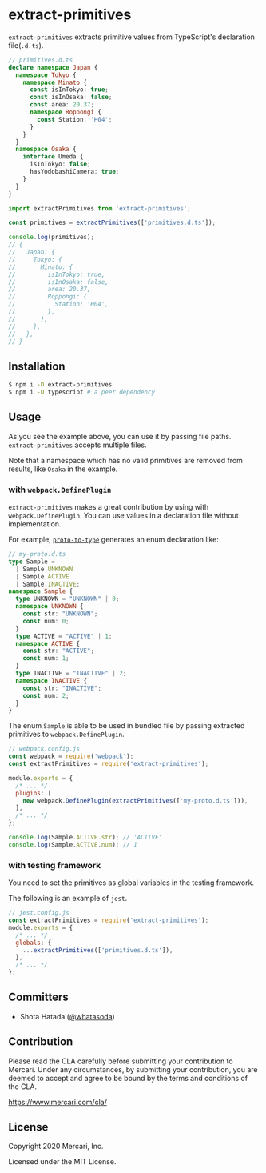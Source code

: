 # extract-primitives

`extract-primitives` extracts primitive values from TypeScript's declaration file(`.d.ts`).

```ts
// primitives.d.ts
declare namespace Japan {
  namespace Tokyo {
    namespace Minato {
      const isInTokyo: true;
      const isInOsaka: false;
      const area: 20.37;
      namespace Roppongi {
        const Station: 'H04';
      }
    }
  }
  namespace Osaka {
    interface Umeda {
      isInTokyo: false;
      hasYodobashiCamera: true;
    }
  }
}
```

```ts
import extractPrimitives from 'extract-primitives';

const primitives = extractPrimitives(['primitives.d.ts']);

console.log(primitives);
// {
//   Japan: {
//     Tokyo: {
//       Minato: {
//         isInTokyo: true,
//         isInOsaka: false,
//         area: 20.37,
//         Roppongi: {
//           Station: 'H04',
//         },
//       },
//     },
//   },
// }
```

## Installation

```sh
$ npm i -D extract-primitives
$ npm i -D typescript # a peer dependency
```

## Usage

As you see the example above, you can use it by passing file paths. `extract-primitives` accepts multiple files.

Note that a namespace which has no valid primitives are removed from results, like `Osaka` in the example.

### with `webpack.DefinePlugin`

`extract-primitives` makes a great contribution by using with `webpack.DefinePlugin`. You can use values in a declaration file without implementation.

For example, [`proto-to-type`](https://github.com/mercari/proto-to-type) generates an enum declaration like:
```ts
// my-proto.d.ts
type Sample =
  | Sample.UNKNOWN
  | Sample.ACTIVE
  | Sample.INACTIVE;
namespace Sample {
  type UNKNOWN = "UNKNOWN" | 0;
  namespace UNKNOWN {
    const str: "UNKNOWN";
    const num: 0;
  }
  type ACTIVE = "ACTIVE" | 1;
  namespace ACTIVE {
    const str: "ACTIVE";
    const num: 1;
  }
  type INACTIVE = "INACTIVE" | 2;
  namespace INACTIVE {
    const str: "INACTIVE";
    const num: 2;
  }
}
```

The enum `Sample` is able to be used in bundled file by passing extracted primitives to `webpack.DefinePlugin`.

```js
// webpack.config.js
const webpack = require('webpack');
const extractPrimitives = require('extract-primitives');

module.exports = {
  /* ... */
  plugins: [
    new webpack.DefinePlugin(extractPrimitives(['my-proto.d.ts'])),
  ],
  /* ... */
};
```

```ts
console.log(Sample.ACTIVE.str); // 'ACTIVE'
console.log(Sample.ACTIVE.num); // 1
```

### with testing framework

You need to set the primitives as global variables in the testing framework.

The following is an example of `jest`.

```js
// jest.config.js
const extractPrimitives = require('extract-primitives');
module.exports = {
  /* ... */
  globals: {
    ...extractPrimitives(['primitives.d.ts']),
  },
  /* ... */
};
```

## Committers

 * Shota Hatada ([@whatasoda](https://github.com/whatasoda))

## Contribution

Please read the CLA carefully before submitting your contribution to Mercari.
Under any circumstances, by submitting your contribution, you are deemed to accept and agree to be bound by the terms and conditions of the CLA.

https://www.mercari.com/cla/

## License

Copyright 2020 Mercari, Inc.

Licensed under the MIT License.
